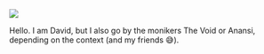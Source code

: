 <img src="https://github.com/TheVoidThatConsumes/TheVoidThatconsumes/blob/main/sigh.png" align="center">
           
Hello. I am David, but I also go by the monikers The Void or Anansi, depending on the context (and my friends 😅).
